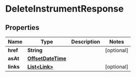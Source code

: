 

# DeleteInstrumentResponse

## Properties

Name | Type | Description | Notes
------------ | ------------- | ------------- | -------------
**href** | **String** |  |  [optional]
**asAt** | [**OffsetDateTime**](OffsetDateTime.md) |  | 
**links** | [**List&lt;Link&gt;**](Link.md) |  |  [optional]



